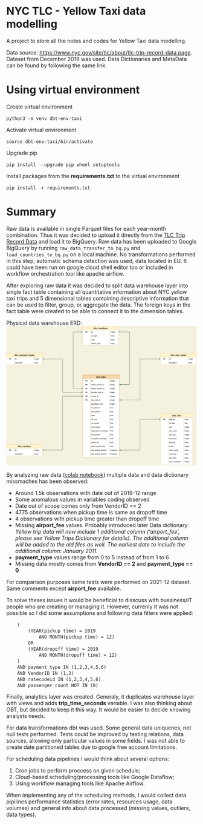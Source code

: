 # NYC TLC - Yellow Taxi data modelling

A project to store all the notes and codes for Yellow Taxi data modelling.

Data source: https://www.nyc.gov/site/tlc/about/tlc-trip-record-data.page. Dataset from December 2019 was used. Data Dictionaries and MetaData can be found by following the same link.

# Using virtual environment

Create virtual environment
```
python3 -m venv dbt-env-taxi
```

Activate virtual environment
```
source dbt-env-taxi/bin/activate
```

Upgrade pip
```
pip install --upgrade pip wheel setuptools
```

Install packages from the **requirements.txt** to the virtual environment
```
pip install -r requirements.txt
```

# Summary
Raw data is available in single Parquet files for each year-month combination. Thus it was decided to upload it directly from the [TLC Trip Record Data](https://www.nyc.gov/site/tlc/about/tlc-trip-record-data.page) and load it to BigQuery.
Raw data has been uploaded to Google BigQuery by running `raw_data_transfer_to_bq.py` and `load_countries_to_bq.py` on a local machine.
No transformations performed in this step, automatic schema detection was used, data located in EU.
It could have been run on google cloud shell editor too or included in workflow orchestration tool like apache airflow.

After exploring raw data it was decided to split data warehouse layer into single fact table containing all quantitative information about NYC yellow taxi trips and 5 dimensional tables containing descriptive information that can be used to filter, group, or aggregate the data.
The foreign keys in the fact table were created to be able to connect it to the dimension tables.

Physical data warehouse ERD:
![Physical data warehouse ERD](yellow-taxi-physical-erd.drawio.png)


By analyzing raw data ([colab notebook](https://colab.research.google.com/drive/160seNk-KI0pRVFV9ljDvpjlqM4jl1SlG?usp=sharing))
multiple data and data dictionary missmaches has been observed:
- Around 1.5k observations with date out of 2019-12 range
- Some anomalous values in variables coding observed
- Date out of scope comes only from VendorID == 2
- 4775 observations when pickup time is same as dropoff time
- 4 observations with pickup time greater than dropoff time
- Missing **airport_fee** values. Probably introduced later
Data dictionary: *Yellow trip data will now include 1 additional column (‘airport_fee’, please see Yellow Trips Dictionary for details). The additional column will be added to the old files as well. The earliest date to include the additional column: January 2011.*
- **payment_type** values range from 0 to 5 instead of from 1 to 6
- Missing data mostly comes from **VendorID == 2** and **payment_type == 0**

For comparison purposes same tests were performed on 2021-12 dataset.
Same comments except **airport_fee** available.

To solve theses issues it would be beneficial to disscuss with bussiness/IT people who are creating or managing it.
However, currenly it was not possible so I did some assumptions and following data filters were applied:
```
    (
        (YEAR(pickup time) = 2019
            AND MONTH(pickup time) = 12)
        OR
        (YEAR(dropoff time) = 2019
            AND MONTH(dropoff time) = 12)
    )
    AND payment_type IN (1,2,3,4,5,6)
    AND VendorID IN (1,2)
    AND ratecodeid IN (1,2,3,4,5,6)
    AND passenger_count NOT IN (0)
```

Finally, analytics layer was created.
Generaly, it duplicates warehouse layer with views and adds **trip_time_seconds** variable.
I was also thinking about OBT, but decided to keep it this way. It would be easier to decide knowing analysts needs.

For data transformations dbt was used. Some general data uniquenes, not null tests performed.
Tests could be improved by testing relations, data sources, allowing only particular values in some fields.
I was not able to create date partitioned tables due to google free account limitations.

For scheduling data pipelines I would think about several options:
1. Cron jobs to perform proccess on given schedule;
2. Cloud-based scheduling/processing tools like Google Dataflow;
3. Using workflow managing tools like Apache Airflow.

When implementing any of the scheduling methods, I would collect data pipilines performance statistics (error rates, resources usage, data volumes) and general info about data processed (missing values, outliers, data types).


